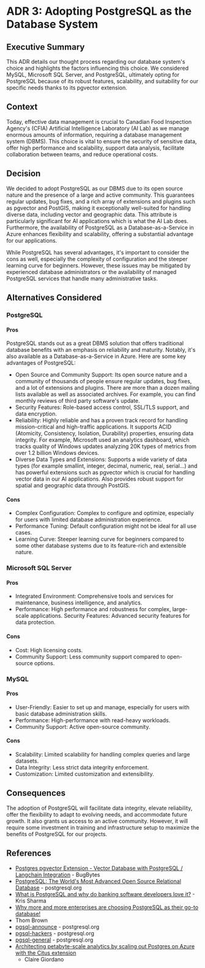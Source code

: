 # ADR 3: Adopting PostgreSQL as the Database System

## Executive Summary

This ADR details our thought process regarding our database system's choice and
highlights the factors influencing this choice. We considered MySQL, Microsoft
SQL Server, and PostgreSQL, ultimately opting for PostgreSQL because of its
robust features, scalability, and suitability for our specific needs thanks to
its pgvector extension.

## Context
Today, effective data management is crucial to Canadian Food Inspection Agency's
(CFIA) Artificial Intelligence Laboratory (AI Lab) as we manage enormous amounts
of information, requiring a database management system (DBMS). This choice is
vital to ensure the security of sensitive data, offer high performance and
scalability, support data analysis, facilitate collaboration between teams, and
reduce operational costs.

## Decision
We decided to adopt PostgreSQL as our DBMS due to its open source nature and the
presence of a large and active community. This guarantees regular updates, bug
fixes, and a rich array of extensions and plugins such as pgvector and PostGIS,
making it exceptionally well-suited for handling diverse data, including vector
and geographic data. This attribute is particularly significant for AI
applications which is what the AI Lab does. Furthermore, the availability of
PostgreSQL as a Database-as-a-Service in Azure enhances flexibility and
scalability, offering a substantial advantage for our applications.

While PostgreSQL has several advantages, it's important to consider the cons as
well, especially the complexity of configuration and the steeper learning curve
for beginners. However, these issues may be mitigated by experienced database
administrators or the availability of managed PostgreSQL services that handle
many administrative tasks.

## Alternatives Considered
### PostgreSQL
#### Pros
PostgreSQL stands out as a great DBMS solution that offers traditional database
benefits with an emphasis on reliability and maturity. Notably, it's also
available as a Database-as-a-Service in Azure. Here are some key advantages of
PostgreSQL:

- Open Source and Community Support: Its open source nature and a community of
  thousands of people ensure regular updates, bug fixes, and a lot of extensions
  and plugins. There are more than a dozen mailing lists available as well as
  associated archives. For example, you can find monthly reviews of third party
  software's update.
- Security Features: Role-based access control, SSL/TLS support, and data
  encryption.
- Reliability: Highly reliable and has a proven track record for handling
  mission-critical and high-traffic applications. It supports ACID (Atomicity,
  Consistency, Isolation, Durability) properties, ensuring data integrity. For
  example, Microsoft used an analytics dashboard, which tracks quality of
  Windows updates analyzing 20K types of metrics from over 1.2 billion Windows
  devices.
- Diverse Data Types and Extensions: Supports a wide variety of data types (for
  example smallint, integer, decimal, numeric, real, serial...) and has powerful
  extensions such as pgvector which is crucial for handling vector data in our
  AI applications. Also provides robust support for spatial and geographic data
  through PostGIS.

#### Cons
- Complex Configuration: Complex to configure and optimize, especially for users
  with limited database administration experience.
- Performance Tuning: Default configuration might not be ideal for all use
  cases.
- Learning Curve: Steeper learning curve for beginners compared to some other
  database systems due to its feature-rich and extensible nature.

### Microsoft SQL Server
#### Pros
- Integrated Environment: Comprehensive tools and services for maintenance,
  business intelligence, and analytics.
- Performance: High performance and robustness for complex, large-scale
applications. Security Features: Advanced security features for data protection.
#### Cons
- Cost: High licensing costs.
- Community Support: Less community support compared to open-source options.

### MySQL
#### Pros
- User-Friendly: Easier to set up and manage, especially for users with basic
  database administration skills.
- Performance: High-performance with read-heavy workloads.
- Community Support: Active open-source community.
#### Cons
- Scalability: Limited scalability for handling complex queries and large
  datasets.
- Data Integrity: Less strict data integrity enforcement.
- Customization: Limited customization and extensibility.

## Consequences
The adoption of PostgreSQL will facilitate data integrity, elevate reliability,
offer the flexibility to adapt to evolving needs, and accommodate future growth.
It also grants us access to an active community. However, it will require some
investment in training and infrastructure setup to maximize the benefits of
PostgreSQL for our projects.

## References

- [Postgres pgvector Extension - Vector Database with PostgreSQL / Langchain
  Integration](https://youtu.be/FDBnyJu_Ndg?si=sBfBluS3G2TlW6RN) - BugBytes
- [PostgreSQL: The World's Most Advanced Open Source Relational
  Database](https://www.postgresql.org/) - postgresql.org
- [What is PostgreSQL and why do banking software developers love
  it?](https://ubuntu.com/blog/what-is-postgresql) - Kris Sharma
- [Why more and more enterprises are choosing PostgreSQL as their go-to
database!](https://www.enterprisedb.com/postgres-tutorials/why-more-and-more-enterprises-are-choosing-postgresql-their-go-database)
- Thom Brown
- [pgsql-announce](https://www.postgresql.org/list/pgsql-announce/) -
  postgresql.org
- [pgsql-hackers](https://www.postgresql.org/list/pgsql-hackers/) -
  postgresql.org
- [pgsql-general](https://www.postgresql.org/list/pgsql-general) -
  postgresql.org
- [Architecting petabyte-scale analytics by scaling out Postgres on Azure with
  the Citus
  extension](https://techcommunity.microsoft.com/t5/azure-database-for-postgresql/architecting-petabyte-scale-analytics-by-scaling-out-postgres-on/ba-p/969685)
  - Claire Giordano